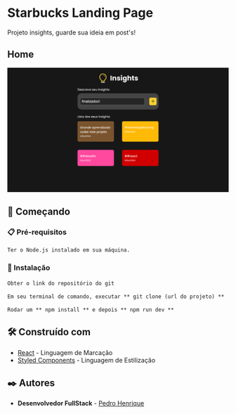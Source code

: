 # Starbucks Landing Page

Projeto insights, guarde sua ideia em post's!

## Home

<img src="./public/linkedin.png">

## 🚀 Começando



### 📋 Pré-requisitos


```
Ter o Node.js instalado em sua máquina.
```

### 🔧 Instalação

```
Obter o link do repositório do git
```

```
Em seu terminal de comando, executar ** git clone (url do projeto) **
```

```
Rodar um ** npm install ** e depois ** npm run dev **
```



## 🛠️ Construído com

* [React](https://pt-br.reactjs.org/docs/getting-started.html) - Linguagem de Marcação
* [Styled Components](https://styled-components.com/docs) - Linguagem de Estilização

## ✒️ Autores

* **Desenvolvedor FullStack** - [Pedro Henrique](https://github.com/eupedrohenrique)
